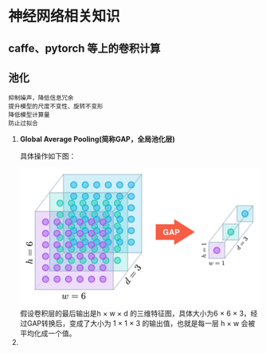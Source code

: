 #  **神经网络相关知识**

## **caffe、pytorch 等上的卷积计算**

## **池化**
    抑制噪声，降低信息冗余
    提升模型的尺度不变性、旋转不变形
    降低模型计算量
    防止过拟合
1. **Global Average Pooling(简称GAP，全局池化层)**
     
    具体操作如下图：
   <div>
   <img src = "images/GAP.png" />
   <div/>
   假设卷积层的最后输出是h × w × d 的三维特征图，具体大小为6 × 6 × 3，经过GAP转换后，变成了大小为 1 × 1 × 3 的输出值，也就是每一层 h × w 会被平均化成一个值。

2. 

